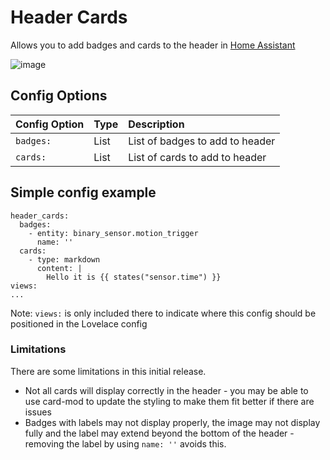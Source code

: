 # Header Cards

Allows you to add badges and cards to the header in [Home Assistant](https://www.home-assistant.io/)

![image](https://user-images.githubusercontent.com/2099542/156801065-cee10322-dbf6-4347-bb76-90d7e4c2c590.png)

## Config Options

| Config Option | Type | Description |
|:---------------|:---------------|:----------|
|`badges:`| List | List of badges to add to header
|`cards:` | List | List of cards to add to header |

## Simple config example

```
header_cards:
  badges:
    - entity: binary_sensor.motion_trigger
      name: ''
  cards:
    - type: markdown
      content: |
        Hello it is {{ states("sensor.time") }}
views:
...
```

Note: `views:` is only included there to indicate where this config should be positioned in the Lovelace config


### Limitations
There are some limitations in this initial release.

* Not all cards will display correctly in the header - you may be able to use card-mod to update the styling to make them fit better if there are issues
* Badges with labels may not display properly, the image may not display fully and the label may extend beyond the bottom of the header - removing the label by using `name: ''` avoids this.
